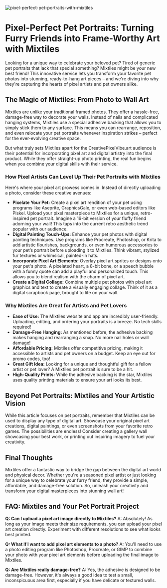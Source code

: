 ![pixel-perfect-pet-portraits-with-mixtiles](https://images.pexels.com/photos/19393120/pexels-photo-19393120.jpeg?auto=compress&cs=tinysrgb&fit=crop&h=627&w=1200)

# Pixel-Perfect Pet Portraits: Turning Furry Friends into Frame-Worthy Art with Mixtiles

Looking for a unique way to celebrate your beloved pet? Tired of generic pet portraits that lack that special something? Mixtiles might be your new best friend! This innovative service lets you transform your favorite pet photos into stunning, ready-to-hang art pieces – and we're diving into why they're capturing the hearts of pixel artists and pet owners alike.

## The Magic of Mixtiles: From Photo to Wall Art

Mixtiles are unlike your traditional framed photos. They offer a hassle-free, damage-free way to decorate your walls. Instead of nails and complicated hanging systems, Mixtiles use a special adhesive backing that allows you to simply stick them to any surface. This means you can rearrange, reposition, and even relocate your pet portraits whenever inspiration strikes – perfect for the ever-evolving creative space.

But what truly sets Mixtiles apart for the CreativePixelVibe.art audience is their potential for incorporating pixel art and digital artistry into the final product. While they offer straight-up photo printing, the real fun begins when you combine your digital skills with their service.

### How Pixel Artists Can Level Up Their Pet Portraits with Mixtiles

Here's where your pixel art prowess comes in. Instead of directly uploading a photo, consider these creative avenues:

*   **Pixelate Your Pet:** Create a pixel art rendition of your pet using programs like Aseprite, GraphicsGale, or even web-based editors like Piskel. Upload your pixel masterpiece to Mixtiles for a unique, retro-inspired pet portrait. Imagine a 16-bit version of your fluffy friend adorning your wall! This taps into the current retro aesthetic trend popular with our audience.
*   **Digital Painting Touch-Ups:** Enhance your pet photos with digital painting techniques. Use programs like Procreate, Photoshop, or Krita to add artistic flourishes, backgrounds, or even humorous accessories to your pet’s portrait before uploading it to Mixtiles. Think vibrant, stylized fur textures or whimsical, painted-in hats.
*   **Incorporate Pixel Art Elements:** Overlay pixel art sprites or designs onto your pet's photo. A pixelated heart, a 8-bit bone, or a speech bubble with a funny quote can add a playful and personalized touch. This allows you to blend realism with the charm of pixel art.
*   **Create a Digital Collage:** Combine multiple pet photos with pixel art graphics and text to create a visually engaging collage. Think of it as a digital scrapbook page, brought to life on your wall.

### Why Mixtiles Are Great for Artists and Pet Lovers

*   **Ease of Use:** The Mixtiles website and app are incredibly user-friendly. Uploading, editing, and ordering your portraits is a breeze. No tech skills required!
*   **Damage-Free Hanging:** As mentioned before, the adhesive backing makes hanging and rearranging a snap. No more nail holes or wall damage!
*   **Affordable Pricing:** Mixtiles offer competitive pricing, making it accessible to artists and pet owners on a budget. Keep an eye out for promo codes, too!
*   **Great Gift Idea:** Looking for a unique and thoughtful gift for a fellow artist or pet lover? A Mixtiles pet portrait is sure to be a hit.
*   **High-Quality Prints:** While the adhesive backing is the star, Mixtiles uses quality printing materials to ensure your art looks its best.

## Beyond Pet Portraits: Mixtiles and Your Artistic Vision

While this article focuses on pet portraits, remember that Mixtiles can be used to display any type of digital art. Showcase your original pixel art creations, digital paintings, or even screenshots from your favorite retro games. The possibilities are endless! Consider creating a gallery wall showcasing your best work, or printing out inspiring imagery to fuel your creativity.

## Final Thoughts

Mixtiles offer a fantastic way to bridge the gap between the digital art world and physical decor. Whether you're a seasoned pixel artist or just looking for a unique way to celebrate your furry friend, they provide a simple, affordable, and damage-free solution. So, unleash your creativity and transform your digital masterpieces into stunning wall art!

## FAQ: Mixtiles and Your Pet Portrait Project

**Q: Can I upload a pixel art image directly to Mixtiles?**
A: Absolutely! As long as your image meets their size requirements, you can upload your pixel art creation directly. Experiment with different resolutions to see what looks best printed.

**Q: What if I want to add pixel art elements to a photo?**
A: You'll need to use a photo editing program like Photoshop, Procreate, or GIMP to combine your photo with your pixel art elements before uploading the final image to Mixtiles.

**Q: Are Mixtiles really damage-free?**
A: Yes, the adhesive is designed to be damage-free. However, it's always a good idea to test a small, inconspicuous area first, especially if you have delicate or textured walls.
